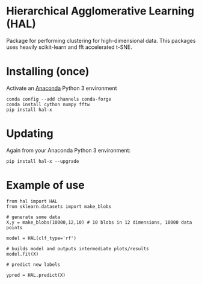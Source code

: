 # Hierarchical Agglomerative Learning (HAL)
Package for performing clustering for high-dimensional data. This packages uses heavily scikit-learn and fft accelerated t-SNE. 

# Installing (once)
Activate an [Anaconda](https://conda.io/docs/user-guide/tasks/manage-environments.html) Python 3 environment
```
conda config --add channels conda-forge
conda install cython numpy fftw
pip install hal-x
```
# Updating
Again from your Anaconda Python 3 environment:
```
pip install hal-x --upgrade
```
# Example of use
```
from hal import HAL
from sklearn.datasets import make_blobs

# generate some data
X,y = make_blobs(10000,12,10) # 10 blobs in 12 dimensions, 10000 data points

model = HAL(clf_type='rf')

# builds model and outputs intermediate plots/results
model.fit(X)

# predict new labels

ypred = HAL.predict(X)
```
